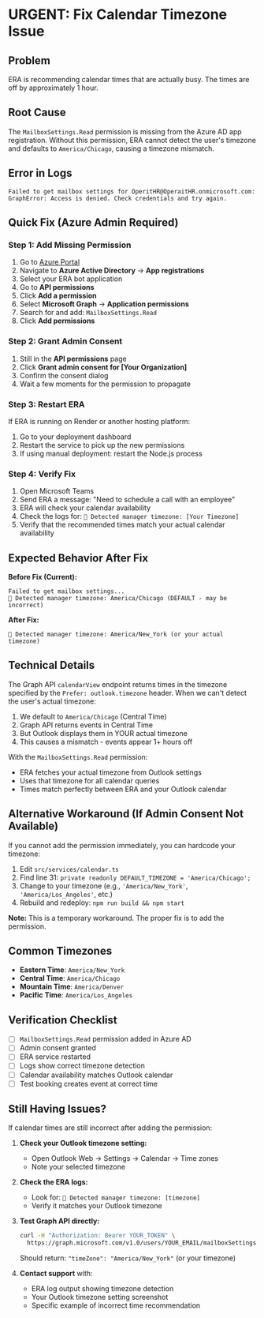 # URGENT: Fix Calendar Timezone Issue

## Problem
ERA is recommending calendar times that are actually busy. The times are off by approximately 1 hour.

## Root Cause
The `MailboxSettings.Read` permission is missing from the Azure AD app registration. Without this permission, ERA cannot detect the user's timezone and defaults to `America/Chicago`, causing a timezone mismatch.

## Error in Logs
```
Failed to get mailbox settings for OperitHR@OperaitHR.onmicrosoft.com:
GraphError: Access is denied. Check credentials and try again.
```

## Quick Fix (Azure Admin Required)

### Step 1: Add Missing Permission

1. Go to [Azure Portal](https://portal.azure.com)
2. Navigate to **Azure Active Directory** → **App registrations**
3. Select your ERA bot application
4. Go to **API permissions**
5. Click **Add a permission**
6. Select **Microsoft Graph** → **Application permissions**
7. Search for and add: `MailboxSettings.Read`
8. Click **Add permissions**

### Step 2: Grant Admin Consent

1. Still in the **API permissions** page
2. Click **Grant admin consent for [Your Organization]**
3. Confirm the consent dialog
4. Wait a few moments for the permission to propagate

### Step 3: Restart ERA

If ERA is running on Render or another hosting platform:
1. Go to your deployment dashboard
2. Restart the service to pick up the new permissions
3. If using manual deployment: restart the Node.js process

### Step 4: Verify Fix

1. Open Microsoft Teams
2. Send ERA a message: "Need to schedule a call with an employee"
3. ERA will check your calendar availability
4. Check the logs for: `📍 Detected manager timezone: [Your Timezone]`
5. Verify that the recommended times match your actual calendar availability

## Expected Behavior After Fix

**Before Fix (Current):**
```
Failed to get mailbox settings...
📍 Detected manager timezone: America/Chicago (DEFAULT - may be incorrect)
```

**After Fix:**
```
📍 Detected manager timezone: America/New_York (or your actual timezone)
```

## Technical Details

The Graph API `calendarView` endpoint returns times in the timezone specified by the `Prefer: outlook.timezone` header. When we can't detect the user's actual timezone:

1. We default to `America/Chicago` (Central Time)
2. Graph API returns events in Central Time
3. But Outlook displays them in YOUR actual timezone
4. This causes a mismatch - events appear 1+ hours off

With the `MailboxSettings.Read` permission:
- ERA fetches your actual timezone from Outlook settings
- Uses that timezone for all calendar queries
- Times match perfectly between ERA and your Outlook calendar

## Alternative Workaround (If Admin Consent Not Available)

If you cannot add the permission immediately, you can hardcode your timezone:

1. Edit `src/services/calendar.ts`
2. Find line 31: `private readonly DEFAULT_TIMEZONE = 'America/Chicago';`
3. Change to your timezone (e.g., `'America/New_York'`, `'America/Los_Angeles'`, etc.)
4. Rebuild and redeploy: `npm run build && npm start`

**Note:** This is a temporary workaround. The proper fix is to add the permission.

## Common Timezones

- **Eastern Time**: `America/New_York`
- **Central Time**: `America/Chicago`
- **Mountain Time**: `America/Denver`
- **Pacific Time**: `America/Los_Angeles`

## Verification Checklist

- [ ] `MailboxSettings.Read` permission added in Azure AD
- [ ] Admin consent granted
- [ ] ERA service restarted
- [ ] Logs show correct timezone detection
- [ ] Calendar availability matches Outlook calendar
- [ ] Test booking creates event at correct time

## Still Having Issues?

If calendar times are still incorrect after adding the permission:

1. **Check your Outlook timezone setting:**
   - Open Outlook Web → Settings → Calendar → Time zones
   - Note your selected timezone

2. **Check the ERA logs:**
   - Look for: `📍 Detected manager timezone: [timezone]`
   - Verify it matches your Outlook timezone

3. **Test Graph API directly:**
   ```bash
   curl -H "Authorization: Bearer YOUR_TOKEN" \
     https://graph.microsoft.com/v1.0/users/YOUR_EMAIL/mailboxSettings
   ```
   Should return: `"timeZone": "America/New_York"` (or your timezone)

4. **Contact support** with:
   - ERA log output showing timezone detection
   - Your Outlook timezone setting screenshot
   - Specific example of incorrect time recommendation
